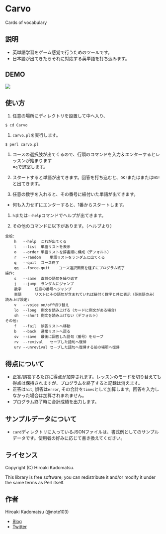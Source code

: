 Carvo
=====

Cards of vocabulary

## 説明

- 英単語学習をゲーム感覚で行うためのツールです。
- 日本語が出てきたらそれに対応する英単語を打ち込みます。

## DEMO

![](https://dl.dropboxusercontent.com/u/7779513/carvo/2015-04-15-16-37_carvo2.gif)

## 使い方

1. 任意の場所にディレクトリを設置して中へ入り、
```
$ cd Carvo
```

1. `carvo.pl`を実行します。
```
$ perl carvo.pl
```

1. コースの選択肢が出てくるので、行頭のコマンドを入力＆エンターするとレッスンが始まります  
※`q`で退室します。  

1. スタートすると単語が出てきます。回答を打ち込むと、`OK!`またはまたは`NG!`と出てきます。

1. 任意の数字を入れると、その番号に紐付いた単語が出てきます。
  - 何も入力せずにエンターすると、1番からスタートします。

1. `h`または`--help`コマンドでヘルプが出てきます。

1. その他のコマンドに以下があります。（ヘルプより）
```
全般:
    h   --help	これが出てくる
    l   --list	単語リストを表示
    o   --order	単語リストを辞書順に構成（デフォルト）
    r   --random	単語リストをランダムに出てくる
    q   --quit	コース終了
    qq  --force-quit	コース選択画面を経ずにプログラム終了
操作:
    s   --same	直前の語句を繰り返す
    j   --jump	ランダムにジャンプ
    数字    	任意の番号へジャンプ
    単語    	リストにその語句が含まれていれば紐付く数字と共に表示（英単語のみ）
読み上げ設定:
    v   --voice	on/off切り替え
    lo  --long	例文を読み上げる（カードに例文がある場合）
    sh  --short	例文を読み上げない（デフォルト）
その他:
    f   --fail	誤答リストへ移動
    b   --back	通常リストへ戻る
    sv  --save	最後に回答した語句（番号）をセーブ
    rv  --revival	セーブした語句へ復帰
    urv --unrevival	セーブした語句へ復帰する前の場所へ復帰
```

## 得点について

- 正答/誤答するたびに得点が加算されます。レッスンのモードを切り替えても得点は保持されますが、プログラムを終了すると記録は消えます。
- 正答は`hit`, 誤答は`error`, その合計を`times`として加算します。回答を入力しなかった場合は加算されまれません。
- プログラム終了時に合計成績を出力します。

## サンプルデータについて

- `card`ディレクトリに入っているJSONファイルは、書式例としてのサンプルデータです。使用者の好みに応じて書き換えてください。

## ライセンス
Copyright (C) Hiroaki Kadomatsu.

This library is free software; you can redistribute it and/or modify it under the same terms as Perl itself.

## 作者

Hiroaki Kadomatsu (@note103)

- [Blog](http://note103.hateblo.jp/)
- [Twitter](https://twitter.com/note103)
